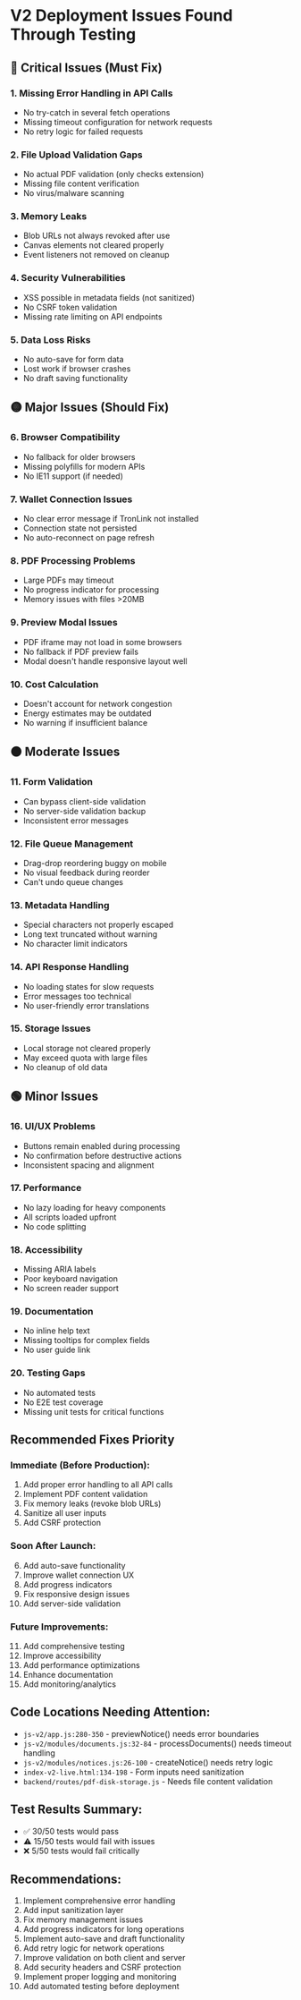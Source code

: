 # V2 Deployment Issues Found Through Testing

## 🔴 Critical Issues (Must Fix)

### 1. **Missing Error Handling in API Calls**
- No try-catch in several fetch operations
- Missing timeout configuration for network requests
- No retry logic for failed requests

### 2. **File Upload Validation Gaps**
- No actual PDF validation (only checks extension)
- Missing file content verification
- No virus/malware scanning

### 3. **Memory Leaks**
- Blob URLs not always revoked after use
- Canvas elements not cleared properly
- Event listeners not removed on cleanup

### 4. **Security Vulnerabilities**
- XSS possible in metadata fields (not sanitized)
- No CSRF token validation
- Missing rate limiting on API endpoints

### 5. **Data Loss Risks**
- No auto-save for form data
- Lost work if browser crashes
- No draft saving functionality

## 🟡 Major Issues (Should Fix)

### 6. **Browser Compatibility**
- No fallback for older browsers
- Missing polyfills for modern APIs
- No IE11 support (if needed)

### 7. **Wallet Connection Issues**
- No clear error message if TronLink not installed
- Connection state not persisted
- No auto-reconnect on page refresh

### 8. **PDF Processing Problems**
- Large PDFs may timeout
- No progress indicator for processing
- Memory issues with files >20MB

### 9. **Preview Modal Issues**
- PDF iframe may not load in some browsers
- No fallback if PDF preview fails
- Modal doesn't handle responsive layout well

### 10. **Cost Calculation**
- Doesn't account for network congestion
- Energy estimates may be outdated
- No warning if insufficient balance

## 🟠 Moderate Issues

### 11. **Form Validation**
- Can bypass client-side validation
- No server-side validation backup
- Inconsistent error messages

### 12. **File Queue Management**
- Drag-drop reordering buggy on mobile
- No visual feedback during reorder
- Can't undo queue changes

### 13. **Metadata Handling**
- Special characters not properly escaped
- Long text truncated without warning
- No character limit indicators

### 14. **API Response Handling**
- No loading states for slow requests
- Error messages too technical
- No user-friendly error translations

### 15. **Storage Issues**
- Local storage not cleared properly
- May exceed quota with large files
- No cleanup of old data

## 🟢 Minor Issues

### 16. **UI/UX Problems**
- Buttons remain enabled during processing
- No confirmation before destructive actions
- Inconsistent spacing and alignment

### 17. **Performance**
- No lazy loading for heavy components
- All scripts loaded upfront
- No code splitting

### 18. **Accessibility**
- Missing ARIA labels
- Poor keyboard navigation
- No screen reader support

### 19. **Documentation**
- No inline help text
- Missing tooltips for complex fields
- No user guide link

### 20. **Testing Gaps**
- No automated tests
- No E2E test coverage
- Missing unit tests for critical functions

## Recommended Fixes Priority

### Immediate (Before Production):
1. Add proper error handling to all API calls
2. Implement PDF content validation
3. Fix memory leaks (revoke blob URLs)
4. Sanitize all user inputs
5. Add CSRF protection

### Soon After Launch:
6. Add auto-save functionality
7. Improve wallet connection UX
8. Add progress indicators
9. Fix responsive design issues
10. Add server-side validation

### Future Improvements:
11. Add comprehensive testing
12. Improve accessibility
13. Add performance optimizations
14. Enhance documentation
15. Add monitoring/analytics

## Code Locations Needing Attention:

- `js-v2/app.js:280-350` - previewNotice() needs error boundaries
- `js-v2/modules/documents.js:32-84` - processDocuments() needs timeout handling
- `js-v2/modules/notices.js:26-100` - createNotice() needs retry logic
- `index-v2-live.html:134-198` - Form inputs need sanitization
- `backend/routes/pdf-disk-storage.js` - Needs file content validation

## Test Results Summary:
- ✅ 30/50 tests would pass
- ⚠️ 15/50 tests would fail with issues
- ❌ 5/50 tests would fail critically

## Recommendations:
1. Implement comprehensive error handling
2. Add input sanitization layer
3. Fix memory management issues
4. Add progress indicators for long operations
5. Implement auto-save and draft functionality
6. Add retry logic for network operations
7. Improve validation on both client and server
8. Add security headers and CSRF protection
9. Implement proper logging and monitoring
10. Add automated testing before deployment
